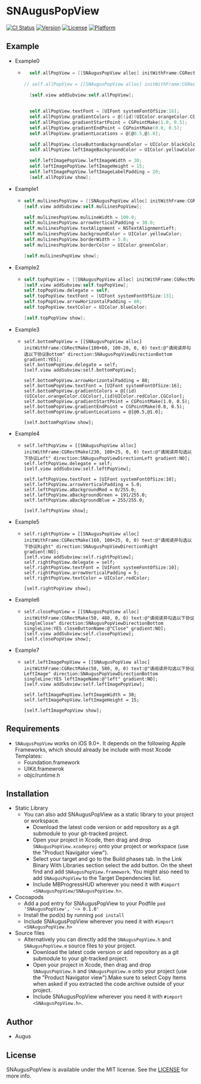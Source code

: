 # SNAugusPopView

[![CI Status](https://img.shields.io/travis/venn0126/SNAugusPopView.svg?style=flat)](https://travis-ci.org/venn0126/SNAugusPopView)
[![Version](https://img.shields.io/cocoapods/v/SNAugusPopView.svg?style=flat)](https://cocoapods.org/pods/SNAugusPopView)
[![License](https://img.shields.io/cocoapods/l/SNAugusPopView.svg?style=flat)](https://cocoapods.org/pods/SNAugusPopView)
[![Platform](https://img.shields.io/cocoapods/p/SNAugusPopView.svg?style=flat)](https://cocoapods.org/pods/SNAugusPopView)

## Example

* Example0

  * ```objective-c
      self.allPopView = [[SNAugusPopView alloc] initWithFrame:CGRectMake(50, 700, 0, 0) text:@"请阅读并勾选以下协议勾选以下协议All" direction:SNAugusPopViewDirectionBottom singleLine:YES closeButtonName:@"close" leftImageName:@"left" gradient:YES];
                    
    // self.allPopView = [[SNAugusPopView alloc] initWithFrame:CGRectMake(50, 750, 0, 0) text:@"请阅读并勾选以下协议勾选以下协议发发现新的炼金珠女呗冲啊擦法All" direction:SNAugusPopViewDirectionBottom singleLine:NO closeButtonName:@"close" leftImageName:@"left" gradient:YES];
                    
      [self.view addSubview:self.allPopView];
    
    
      self.allPopView.textFont = [UIFont systemFontOfSize:16];
      self.allPopView.gradientColors = @[(id)(UIColor.orangeColor.CGColor),(id)UIColor.redColor.CGColor];
      self.allPopView.gradientStartPoint = CGPointMake(1.0, 0.5);
      self.allPopView.gradientEndPoint = CGPointMake(0.0, 0.5);
      self.allPopView.gradientLocations = @[@0.5,@1.0];
    
      self.allPopView.closeButtonBackgroundColor = UIColor.blackColor;
      self.allPopView.leftImageBackgroundColor = UIColor.yellowColor;
    
      self.leftImagePopView.leftImageWidth = 30;
      self.leftImagePopView.leftImageHeight = 15;
      self.leftImagePopView.leftImageLabelPadding = 20;
      [self.allPopView show];
    ```

* Example1

  * ```objective-c
    self.mulLinesPopView = [[SNAugusPopView alloc] initWithFrame:CGRectMake(30, 250, 0, 0) text:@"袅袅炊烟，小小村落，路上一道辙，你用你那母亲的脉搏和我诉说，我的祖国和我像海和浪花一朵MulLines" direction:SNAugusPopViewDirectionBottom singleLine:NO gradient:NO];
    [self.view addSubview:self.mulLinesPopView];
    
    self.mulLinesPopView.mulLineWidth = 100.0;
    self.mulLinesPopView.arrowVerticalPadding = 30.0;
    self.mulLinesPopView.textAlignment = NSTextAlignmentLeft;
    self.mulLinesPopView.backgroundColor = UIColor.yellowColor;
    self.mulLinesPopView.borderWidth = 5.0;
    self.mulLinesPopView.borderColor = UIColor.greenColor;
    
    [self.mulLinesPopView show];
    ```

* Example2

  * ```objective-c
    self.topPopView = [[SNAugusPopView alloc] initWithFrame:CGRectMake(160, self.testView.frame.origin.y + 60, 0, 0) text:@"请阅读并勾选以下协议Top" direction:SNAugusPopViewDirectionTop gradient:NO];
    [self.view addSubview:self.topPopView];
    self.topPopView.delegate = self;
    self.topPopView.textFont = [UIFont systemFontOfSize:13];
    self.topPopView.arrowHorizontalPadding = 80;
    self.topPopView.textColor = UIColor.blueColor;
    
    [self.topPopView show];
    ```

* Example3

  * ```objc
    self.bottomPopView = [[SNAugusPopView alloc] initWithFrame:CGRectMake(100+60, 100-20, 0, 0) text:@"请阅读并勾选以下协议Bottom" direction:SNAugusPopViewDirectionBottom gradient:YES];
    self.bottomPopView.delegate = self;
    [self.view addSubview:self.bottomPopView];
    
    self.bottomPopView.arrowHorizontalPadding = 80;
    self.bottomPopView.textFont = [UIFont systemFontOfSize:16];
    self.bottomPopView.gradientColors = @[(id)(UIColor.orangeColor.CGColor),(id)UIColor.redColor.CGColor];
    self.bottomPopView.gradientStartPoint = CGPointMake(1.0, 0.5);
    self.bottomPopView.gradientEndPoint = CGPointMake(0.0, 0.5);
    self.bottomPopView.gradientLocations = @[@0.5,@1.0];
    
    [self.bottomPopView show];
    ```

* Example4

  * ```objc
    self.leftPopView = [[SNAugusPopView alloc] initWithFrame:CGRectMake(230, 100+25, 0, 0) text:@"请阅读并勾选以下协议Left" direction:SNAugusPopViewDirectionLeft gradient:NO];
    self.leftPopView.delegate = self;
    [self.view addSubview:self.leftPopView];
    
    self.leftPopView.textFont = [UIFont systemFontOfSize:10];
    self.leftPopView.arrowVerticalPadding = 5.0;
    self.leftPopView.aBackgroundRed = 0/255.0;
    self.leftPopView.aBackgroundGreen = 191/255.0;
    self.leftPopView.aBackgroundBlue = 255/255.0;
    
    [self.leftPopView show];
    ```

* Example5

  * ```
    self.rightPopView = [[SNAugusPopView alloc] initWithFrame:CGRectMake(160, 100+25, 0, 0) text:@"请阅读并勾选以下协议Right" direction:SNAugusPopViewDirectionRight gradient:NO];
    [self.view addSubview:self.rightPopView];
    self.rightPopView.delegate = self;
    self.rightPopView.textFont = [UIFont systemFontOfSize:10];
    self.rightPopView.arrowVerticalPadding = 5;
    self.rightPopView.textColor = UIColor.redColor;
    
    [self.rightPopView show];
    ```

* Example6

  * ```objc
    self.closePopView = [[SNAugusPopView alloc] initWithFrame:CGRectMake(50, 480, 0, 0) text:@"请阅读并勾选以下协议SingleClose" direction:SNAugusPopViewDirectionBottom singleLine:YES closeButtonName:@"Close" gradient:NO];
    [self.view addSubview:self.closePopView];
    [self.closePopView show];
    ```

* Example7

  * ```objc
    self.leftImagePopView = [[SNAugusPopView alloc] initWithFrame:CGRectMake(50, 580, 0, 0) text:@"请阅读并勾选以下协议LeftImage" direction:SNAugusPopViewDirectionBottom singleLine:YES leftImageName:@"left" gradient:NO];
    [self.view addSubview:self.leftImagePopView];
    
    self.leftImagePopView.leftImageWidth = 30;
    self.leftImagePopView.leftImageHeight = 15;
    
    [self.leftImagePopView show];
    ```

## Requirements

* `SNAugusPopView` works on iOS 9.0+. It depends on the following Apple Frameworks, which should already be include with most Xcode Templates:
  * Foundation.framework
  * UIKit.framewrok
  * objc/runtime.h

## Installation

* Static Library
  * You can also add SNAugusPopView as a static library to your project or workspace.
    * Download the latest code version or add repository as a git submodule to your git-tracked project.
    * Open your project in Xcode, then drag and drop `SNAugusPopView.xcodeproj` onto your project or workspace (use the "Product Navigator view").
    * Select your target and go to the Build phases tab. In the Link Binary With Libraries section select the add button. On the sheet find and add `SNAugusPopView.framework`. You might also need to add `SNAugusPopView` to the Target Dependencies list.
    * Include MBProgressHUD wherever you need it with `#import <SNAugusPopView/SNAugusPopView.h>`.
* Cocoapods
  * Add a pod entry for SNAugusPopView to your Podfile `pod 'SNAugusPopView', '~> 0.1.0'`
  * Install the pod(s) by running `pod install`
  * Include SNAugusPopView wherever you need it with `#import <SNAugusPopView.h>`
* Source files
  * Alternatively you can directly add the `SNAugusPopView.h` and `SNAugusPopView.m` source files to your project.
    * Download the latest code version or add repository as a git submodule to your git-tracked project.
    *  Open your project in Xcode, then drag and drop `SNAugusPopView.h` and `SNAugusPopView.m` onto your project (use the "Product Navigator view").Make sure to select Copy Items when asked if you extracted the code archive outside of your project.
    * Include SNAugusPopView wherever you need it with `#import <SNAugusPopView.h>`.

## Author

* Augus

## License

SNAugusPopView is available under the MIT license. See the [LICENSE](https://github.com/venn0126/SNAugusPopView/blob/main/LICENSE) for more info.
